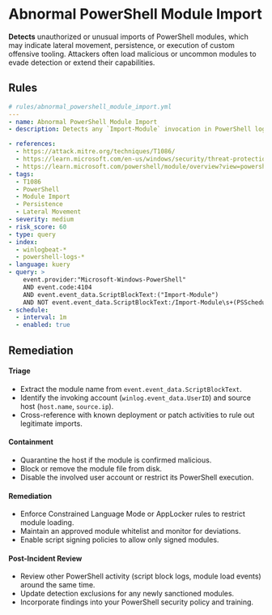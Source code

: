 # Abnormal PowerShell Module Import

**Detects** unauthorized or unusual imports of PowerShell modules, which may indicate lateral movement, persistence, or execution of custom offensive tooling. Attackers often load malicious or uncommon modules to evade detection or extend their capabilities.



## Rules

```yaml
# rules/abnormal_powershell_module_import.yml
---
- name: Abnormal PowerShell Module Import
- description: Detects any `Import-Module` invocation in PowerShell logs for modules not in the approved whitelist, signaling potential malicious tooling or unsanctioned scripts.

- references:
  - https://attack.mitre.org/techniques/T1086/
  - https://learn.microsoft.com/en-us/windows/security/threat-protection/auditing/event-4104
  - https://learn.microsoft.com/powershell/module/overview?view=powershell-7.2
- tags:
  - T1086
  - PowerShell
  - Module Import
  - Persistence
  - Lateral Movement
- severity: medium
- risk_score: 60
- type: query
- index:
  - winlogbeat-*
  - powershell-logs-*
- language: kuery
- query: >
    event.provider:"Microsoft-Windows-PowerShell"
    AND event.code:4104
    AND event.event_data.ScriptBlockText:("Import-Module")
    AND NOT event.event_data.ScriptBlockText:/Import-Module\s+(PSScheduledJob|PSReadline|Microsoft.PowerShell.Core|Microsoft.PowerShell.Management)/
- schedule:
  - interval: 1m
  - enabled: true
```

## Remediation
#### Triage

- Extract the module name from `event.event_data.ScriptBlockText`.
- Identify the invoking account (`winlog.event_data.UserID`) and source host (`host.name`, `source.ip`).
- Cross-reference with known deployment or patch activities to rule out legitimate imports.

#### Containment

- Quarantine the host if the module is confirmed malicious.
- Block or remove the module file from disk.
- Disable the involved user account or restrict its PowerShell execution.

#### Remediation

- Enforce Constrained Language Mode or AppLocker rules to restrict module loading.
- Maintain an approved module whitelist and monitor for deviations.
- Enable script signing policies to allow only signed modules.

#### Post-Incident Review

- Review other PowerShell activity (script block logs, module load events) around the same time.
- Update detection exclusions for any newly sanctioned modules.
- Incorporate findings into your PowerShell security policy and training.
